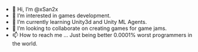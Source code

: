 - 👋 Hi, I’m @xSan2x
- 👀 I’m interested in games development.
- 🌱 I’m currently learning Unity3d and Unity ML Agents.
- 💞️ I’m looking to collaborate on creating games for game jams.
- 📫 How to reach me ... Just being better 0.0001% worst programmers in the world.

<!---
xSan2x/xSan2x is a ✨ special ✨ repository because its `README.md` (this file) appears on your GitHub profile.
You can click the Preview link to take a look at your changes.
--->
